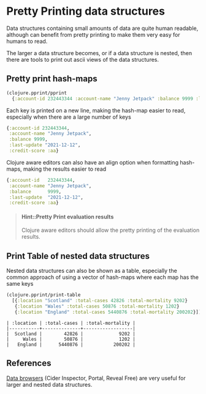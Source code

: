 # Pretty Printing data structures

Data structures containing small amounts of data are quite human readable, although can benefit from pretty printing to make them very easy for humans to read.

The larger a data structure becomes, or if a data structure is nested, then there are tools to print out ascii views of the data structures.

## Pretty print hash-maps

```clojure
(clojure.pprint/pprint
  {:account-id 232443344 :account-name "Jenny Jetpack" :balance 9999 :last-update "2021-12-12" :credit-score :aa} )
```

Each key is printed on a new line, making the hash-map easier to read, especially when there are a large number of keys

```clojure
{:account-id 232443344,
 :account-name "Jenny Jetpack",
 :balance 9999,
 :last-update "2021-12-12",
 :credit-score :aa}
```

Clojure aware editors can also have an align option when formatting hash-maps, making the results easier to read

```clojure
{:account-id   232443344,
 :account-name "Jenny Jetpack",
 :balance      9999,
 :last-update  "2021-12-12",
 :credit-score :aa}
```

> #### Hint::Pretty Print evaluation results
>
> Clojure aware editors should allow the pretty printing of the evaluation results.

## Print Table of nested data structures

Nested data structures can also be shown as a table, especially the common approach of using a vector of hash-maps where each map has the same keys

```clojure
(clojure.pprint/print-table
  [{:location "Scotland" :total-cases 42826 :total-mortality 9202}
   {:location "Wales" :total-cases 50876 :total-mortality 1202}
   {:location "England" :total-cases 5440876 :total-mortality 200202}])
```

```none
| :location | :total-cases | :total-mortality |
|-----------+--------------+------------------|
|  Scotland |        42826 |             9202 |
|     Wales |        50876 |             1202 |
|   England |      5440876 |           200202 |
```

## References

[Data browsers](/clojure-cli/data-browsers/) (Cider Inspector, Portal, Reveal Free) are very useful for larger and nested data structures.
